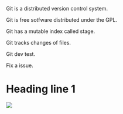 Git is a distributed version control system.

Git is free sotfware distributed under the GPL.

Git has a mutable index called stage.

Git tracks changes of files.

Git dev test.

Fix a issue.

# Heading line 1
![](https://cdn.pixabay.com/photo/2015/04/23/22/00/tree-736885__480.jpg)
